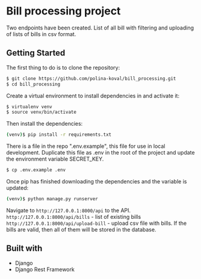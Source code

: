 # Bill processing project  
Two endpoints have been created. List of all bill with filtering and uploading of lists of bills in csv format.  

## Getting Started  
The first thing to do is to clone the repository:  

```sh
$ git clone https://github.com/polina-koval/bill_processing.git 
$ cd bill_processing
```  

Create a virtual environment to install dependencies in and activate it:  

```sh
$ virtualenv venv  
$ source venv/bin/activate
```

Then install the dependencies:  

```sh
(venv)$ pip install -r requirements.txt
```  

There is a file in the repo ".env.example", this file for use in local development. Duplicate this file as .env in the root of the project and update the environment variable SECRET_KEY.  

```sh
$ cp .env.example .env
```

Once pip has finished downloading the dependencies and the variable is updated:  
 
```sh
(venv)$ python manage.py runserver
```  

Navigate to `http://127.0.0.1:8000/api` to the API.  
`http://127.0.0.1:8000/api/bills` - list of existing bills
`http://127.0.0.1:8000/api/upload-bill` - upload csv file with bills.
If the bills are valid, then all of them will be stored in the database.

## Built with   
- Django  
- Django Rest Framework